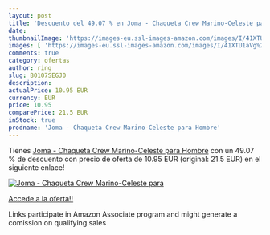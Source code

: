```yaml
---
layout: post
title: 'Descuento del 49.07 % en Joma - Chaqueta Crew Marino-Celeste para'
date: 
thumbnailImage: 'https://images-eu.ssl-images-amazon.com/images/I/41XTU1aVg%2BL._SL200_.jpg'
images: [ 'https://images-eu.ssl-images-amazon.com/images/I/41XTU1aVg%2BL._SL200_.jpg' ]
comments: true
category: ofertas
author: ring
slug: B0107SEGJ0
description:
actualPrice: 10.95 EUR
currency: EUR
price: 10.95
comparePrice: 21.5 EUR
inStock: true
prodname: 'Joma - Chaqueta Crew Marino-Celeste para Hombre'
---
```


Tienes [Joma - Chaqueta Crew Marino-Celeste para Hombre](https://www.amazon.es/dp/B0107SEGJ0/?tag=tolees-21) con un 49.07 % de descuento con precio de oferta de 10.95 EUR (original: 21.5 EUR) en el siguiente enlace!

[![Joma - Chaqueta Crew Marino-Celeste para](https://images-eu.ssl-images-amazon.com/images/I/41XTU1aVg%2BL._SL200_.jpg)](https://www.amazon.es/dp/B0107SEGJ0/?tag=tolees-21)

[Accede a la oferta!!](https://www.amazon.es/dp/B0107SEGJ0/?tag=tolees-21)

Links participate in Amazon Associate program and might generate a comission on qualifying sales



